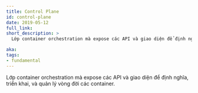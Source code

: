 ```yaml
---
title: Control Plane
id: control-plane
date: 2019-05-12
full_link:
short_description: >
  Lớp container orchestration mà expose các API và giao diện để định nghĩa, triển khai, và quản lý vòng đời các container.

aka:
tags:
- fundamental
---
```

 Lớp container orchestration mà expose các API và giao diện để định nghĩa, triển khai, và quản lý vòng đời các container.
